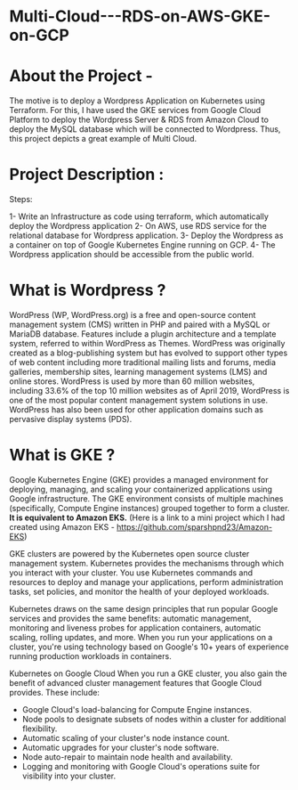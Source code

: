 # Multi-Cloud---RDS-on-AWS-GKE-on-GCP

# About the Project -

The motive is to deploy a Wordpress Application on Kubernetes using Terraform. For this, I have used the GKE services from Google Cloud Platform to deploy the Wordpress Server & RDS from Amazon Cloud to deploy the MySQL database which will be connected to Wordpress.
Thus, this project depicts a great example of Multi Cloud.



# Project Description :

Steps:

1- Write an Infrastructure as code using terraform, which automatically deploy the Wordpress application
2- On AWS, use RDS service for the relational database for Wordpress application.
3- Deploy the Wordpress as a container on top of Google Kubernetes Engine running on GCP.
4- The Wordpress application should be accessible from the public world.


# What is Wordpress ?

WordPress (WP, WordPress.org) is a free and open-source content management system (CMS) written in PHP and paired with a MySQL or MariaDB database. Features include a plugin architecture and a template system, referred to within WordPress as Themes. WordPress was originally created as a blog-publishing system but has evolved to support other types of web content including more traditional mailing lists and forums, media galleries, membership sites, learning management systems (LMS) and online stores. WordPress is used by more than 60 million websites, including 33.6% of the top 10 million websites as of April 2019, WordPress is one of the most popular content management system solutions in use. WordPress has also been used for other application domains such as pervasive display systems (PDS).


# What is GKE ?

Google Kubernetes Engine (GKE) provides a managed environment for deploying, managing, and scaling your containerized applications using Google infrastructure. The GKE environment consists of multiple machines (specifically, Compute Engine instances) grouped together to form a cluster.
**It is equivalent to Amazon EKS.**
(Here is a link to a mini project which I had created using Amazon EKS - https://github.com/sparshpnd23/Amazon-EKS)

GKE clusters are powered by the Kubernetes open source cluster management system. Kubernetes provides the mechanisms through which you interact with your cluster. You use Kubernetes commands and resources to deploy and manage your applications, perform administration tasks, set policies, and monitor the health of your deployed workloads.

Kubernetes draws on the same design principles that run popular Google services and provides the same benefits: automatic management, monitoring and liveness probes for application containers, automatic scaling, rolling updates, and more. When you run your applications on a cluster, you're using technology based on Google's 10+ years of experience running production workloads in containers.

Kubernetes on Google Cloud
When you run a GKE cluster, you also gain the benefit of advanced cluster management features that Google Cloud provides. These include:

- Google Cloud's load-balancing for Compute Engine instances.
- Node pools to designate subsets of nodes within a cluster for additional flexibility.
- Automatic scaling of your cluster's node instance count.
- Automatic upgrades for your cluster's node software.
- Node auto-repair to maintain node health and availability.
- Logging and monitoring with Google Cloud's operations suite for visibility into your cluster.


